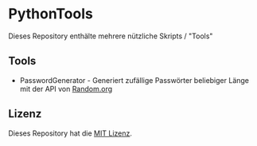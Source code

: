 # PythonTools

Dieses Repository enthälte mehrere nützliche Skripts / "Tools"

## Tools

- PasswordGenerator - Generiert zufällige Passwörter beliebiger Länge mit der API von [Random.org](https://www.random.org/ "Random.org")

## Lizenz

Dieses Repository hat die [MIT Lizenz](https://github.com/Aquitano/PythonTools/blob/main/LICENSE "MIT Lizenz").